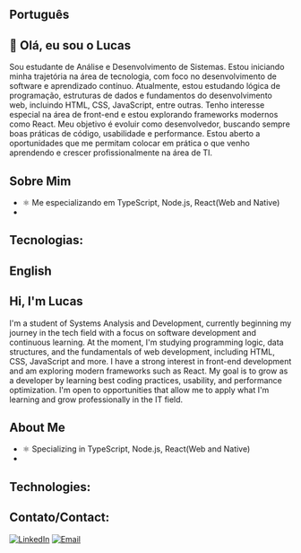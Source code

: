 ## Português
## 👋 Olá, eu sou o Lucas
Sou estudante de Análise e Desenvolvimento de Sistemas. Estou iniciando minha trajetória na área de tecnologia, com foco no desenvolvimento de software e aprendizado contínuo. Atualmente, estou estudando lógica de programação, estruturas de dados e fundamentos do desenvolvimento web, incluindo HTML, CSS, JavaScript, entre outras.
Tenho interesse especial na área de front-end e estou explorando frameworks modernos como React. Meu objetivo é evoluir como desenvolvedor, buscando sempre boas práticas de código, usabilidade e performance. Estou aberto a oportunidades que me permitam colocar em prática o que venho aprendendo e crescer profissionalmente na área de TI.
## Sobre Mim
- ⚛️ Me especializando em TypeScript, Node.js, React(Web and Native)
- 
## Tecnologias:

## English
## Hi, I'm Lucas
I'm a student of Systems Analysis and Development, currently beginning my journey in the tech field with a focus on software development and continuous learning. At the moment, I'm studying programming logic, data structures, and the fundamentals of web development, including HTML, CSS, JavaScript and more.
I have a strong interest in front-end development and am exploring modern frameworks such as React. My goal is to grow as a developer by learning best coding practices, usability, and performance optimization. I'm open to opportunities that allow me to apply what I'm learning and grow professionally in the IT field.
## About Me
- ⚛️ Specializing in TypeScript, Node.js, React(Web and Native)
- 
## Technologies:

## Contato/Contact:
[![LinkedIn](https://img.shields.io/badge/LinkedIn-blue?logo=linkedin&style=for-the-badge)](https://linkedin.com/in/lucascampanharo)
[![Email](https://img.shields.io/badge/Email-red?logo=gmail&style=for-the-badge)](mailto:lucascampanharodev@gmail.com)

